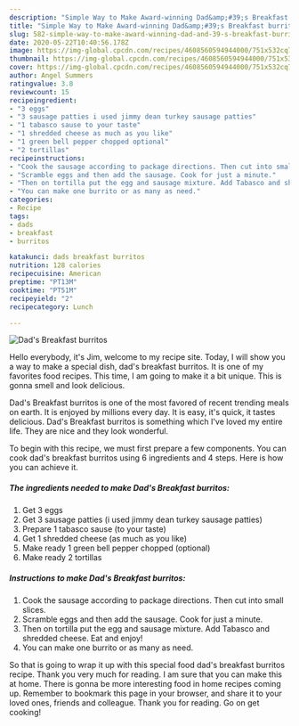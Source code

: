 ```yaml
---
description: "Simple Way to Make Award-winning Dad&amp;#39;s Breakfast burritos"
title: "Simple Way to Make Award-winning Dad&amp;#39;s Breakfast burritos"
slug: 582-simple-way-to-make-award-winning-dad-and-39-s-breakfast-burritos
date: 2020-05-22T10:40:56.178Z
image: https://img-global.cpcdn.com/recipes/4608560594944000/751x532cq70/dads-breakfast-burritos-recipe-main-photo.jpg
thumbnail: https://img-global.cpcdn.com/recipes/4608560594944000/751x532cq70/dads-breakfast-burritos-recipe-main-photo.jpg
cover: https://img-global.cpcdn.com/recipes/4608560594944000/751x532cq70/dads-breakfast-burritos-recipe-main-photo.jpg
author: Angel Summers
ratingvalue: 3.8
reviewcount: 15
recipeingredient:
- "3 eggs"
- "3 sausage patties i used jimmy dean turkey sausage patties"
- "1 tabasco sause to your taste"
- "1 shredded cheese as much as you like"
- "1 green bell pepper chopped optional"
- "2 tortillas"
recipeinstructions:
- "Cook the sausage according to package directions. Then cut into small slices."
- "Scramble eggs and then add the sausage. Cook for just a minute."
- "Then on tortilla put the egg and sausage mixture. Add Tabasco and shredded cheese. Eat and enjoy!"
- "You can make one burrito or as many as need."
categories:
- Recipe
tags:
- dads
- breakfast
- burritos

katakunci: dads breakfast burritos 
nutrition: 128 calories
recipecuisine: American
preptime: "PT13M"
cooktime: "PT51M"
recipeyield: "2"
recipecategory: Lunch

---
```



![Dad&#39;s Breakfast burritos](https://img-global.cpcdn.com/recipes/4608560594944000/751x532cq70/dads-breakfast-burritos-recipe-main-photo.jpg)

Hello everybody, it's Jim, welcome to my recipe site. Today, I will show you a way to make a special dish, dad&#39;s breakfast burritos. It is one of my favorites food recipes. This time, I am going to make it a bit unique. This is gonna smell and look delicious.



Dad&#39;s Breakfast burritos is one of the most favored of recent trending meals on earth. It is enjoyed by millions every day. It is easy, it's quick, it tastes delicious. Dad&#39;s Breakfast burritos is something which I've loved my entire life. They are nice and they look wonderful.


To begin with this recipe, we must first prepare a few components. You can cook dad&#39;s breakfast burritos using 6 ingredients and 4 steps. Here is how you can achieve it.

<!--inarticleads1-->

##### The ingredients needed to make Dad&#39;s Breakfast burritos:

1. Get 3 eggs
1. Get 3 sausage patties (i used jimmy dean turkey sausage patties)
1. Prepare 1 tabasco sause (to your taste)
1. Get 1 shredded cheese (as much as you like)
1. Make ready 1 green bell pepper chopped (optional)
1. Make ready 2 tortillas




<!--inarticleads2-->

##### Instructions to make Dad&#39;s Breakfast burritos:

1. Cook the sausage according to package directions. Then cut into small slices.
1. Scramble eggs and then add the sausage. Cook for just a minute.
1. Then on tortilla put the egg and sausage mixture. Add Tabasco and shredded cheese. Eat and enjoy!
1. You can make one burrito or as many as need.




So that is going to wrap it up with this special food dad&#39;s breakfast burritos recipe. Thank you very much for reading. I am sure that you can make this at home. There is gonna be more interesting food in home recipes coming up. Remember to bookmark this page in your browser, and share it to your loved ones, friends and colleague. Thank you for reading. Go on get cooking!
